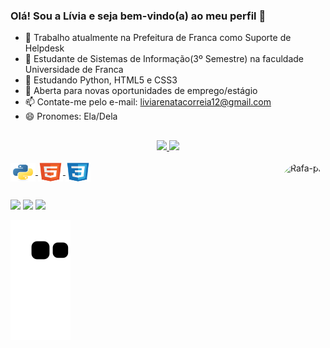 ### Olá! Sou a Lívia e seja bem-vindo(a) ao meu perfil 🙂

- 🔭 Trabalho atualmente na Prefeitura de Franca como Suporte de Helpdesk
- 🌱 Estudante de Sistemas de Informação(3º Semestre) na faculdade Universidade de Franca
- 📖 Estudando Python, HTML5 e CSS3
- 💼 Aberta para novas oportunidades de emprego/estágio
- 📫 Contate-me pelo e-mail: liviarenatacorreia12@gmail.com
- 😄 Pronomes: Ela/Dela
##
<div align="center">
  <a href="https://github.com/liviarenata">
  <img height="180em" src="https://github-readme-stats.vercel.app/api?username=liviarenata&show_icons=true&theme=dracula&include_all_commits=true&count_private=true"/>
  <img height="180em" src="https://github-readme-stats.vercel.app/api/top-langs/?username=liviarenata&layout=compact&langs_count=7&theme=dracula"/>
</div>
  
<div style="display: inline_block"><br>
  <img align="center" alt="livia-Python" height="30" width="40" src="https://raw.githubusercontent.com/devicons/devicon/master/icons/python/python-original.svg">
  <img align="center" alt="livia-HTML" height="30" width="40" src="https://raw.githubusercontent.com/devicons/devicon/master/icons/html5/html5-original.svg">
  <img align="center" alt="livia-CSS" height="30" width="40" src="https://raw.githubusercontent.com/devicons/devicon/master/icons/css3/css3-original.svg">
  <img align="right" alt="Rafa-pic" height="150" style="border-radius:50px;" src="https://i.picasion.com/pic92/edd0beb5e4c7ccc4d4123bf4aef6eb29.gif">
</div>
  
##
  
<div> 
  <a href="https://www.instagram.com/liviarenata_correia/" target="_blank"><img src="https://img.shields.io/badge/-Instagram-%23E4405F?style=for-the-badge&logo=instagram&logoColor=white" target="_blank"></a>
  <a href = "mailto:liviarenatacorreia12@gmail.com"><img src="https://img.shields.io/badge/-Gmail-%23333?style=for-the-badge&logo=gmail&logoColor=white" target="_blank"></a>
  <a href="https://www.linkedin.com/in/l%C3%ADvia-renata-179582196/" target="_blank"><img src="https://img.shields.io/badge/-LinkedIn-%230077B5?style=for-the-badge&logo=linkedin&logoColor=white" target="_blank"></a> 
 
  ![Snake animation](https://github.com/rafaballerini/rafaballerini/blob/output/github-contribution-grid-snake.svg)
 
</div>  
  
